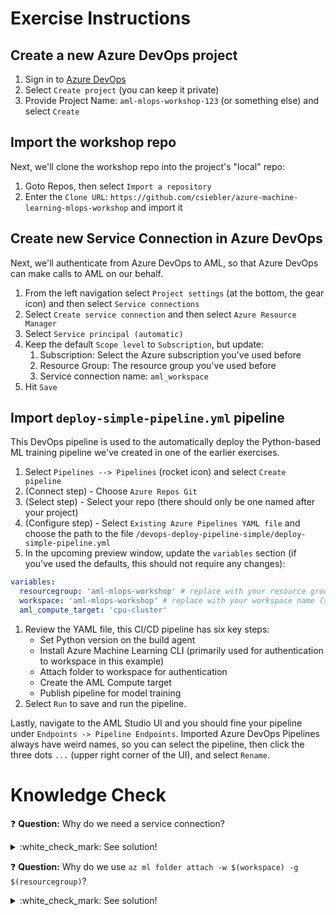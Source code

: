 # Exercise Instructions

## Create a new Azure DevOps project

1. Sign in to [Azure DevOps](http://dev.azure.com)
1. Select `Create project` (you can keep it private)
1. Provide Project Name: `aml-mlops-workshop-123` (or something else) and select `Create`

## Import the workshop repo

Next, we'll clone the workshop repo into the project's "local" repo:

1. Goto Repos, then select `Import a repository`
1. Enter the `Clone URL`: `https://github.com/csiebler/azure-machine-learning-mlops-workshop` and import it

## Create new Service Connection in Azure DevOps

Next, we'll authenticate from Azure DevOps to AML, so that Azure DevOps can make calls to AML on our behalf.

1. From the left navigation select `Project settings` (at the bottom, the gear icon) and then select `Service connections`
1. Select `Create service connection` and then select `Azure Resource Manager`
1. Select `Service principal (automatic)`
1. Keep the default `Scope level` to `Subscription`, but update:
   1. Subscription: Select the Azure subscription you've used before
   1. Resource Group: The resource group you've used before
   1. Service connection name: `aml_workspace`
1. Hit `Save`

## Import `deploy-simple-pipeline.yml` pipeline

This DevOps pipeline is used to the automatically deploy the Python-based ML training pipeline we've created in one of the earlier exercises.

1. Select `Pipelines --> Pipelines` (rocket icon) and select `Create pipeline`
1. (Connect step) - Choose `Azure Repos Git`
1. (Select step) - Select your repo (there should only be one named after your project)
1. (Configure step) - Select `Existing Azure Pipelines YAML file` and choose the path to the file `/devops-deploy-pipeline-simple/deploy-simple-pipeline.yml`
1. In the upcoming preview window, update the `variables` section (if you've used the defaults, this should not require any changes): 
  ```yaml
  variables:
    resourcegroup: 'aml-mlops-workshop' # replace with your resource group (same as you've used for the Service Connection)
    workspace: 'aml-mlops-workshop' # replace with your workspace name (same as you've used for the Service Connection)
    aml_compute_target: 'cpu-cluster'
  ```
1. Review the YAML file, this CI/CD pipeline has six key steps:
    * Set Python version on the build agent
    * Install Azure Machine Learning CLI (primarily used for authentication to workspace in this example)
    * Attach folder to workspace for authentication
    * Create the AML Compute target
    * Publish pipeline for model training
1. Select `Run` to save and run the pipeline.

Lastly, navigate to the AML Studio UI and you should fine your pipeline under `Endpoints -> Pipeline Endpoints`. Imported Azure DevOps Pipelines always have weird names, so you can select the pipeline, then click the three dots `...` (upper right corner of the UI), and select `Rename`.

# Knowledge Check

:question: **Question:** Why do we need a service connection?
<details>
  <summary>:white_check_mark: See solution!</summary>

The service connection connects Azure DevOps to the resource group where our Workspace resides in, and therefore gives this connection full control to execute commands in AML.
</details>

:question: **Question:** Why do we use `az ml folder attach -w $(workspace) -g $(resourcegroup)`?
<details>
  <summary>:white_check_mark: See solution!</summary>

This command associates our repo (on the build agent) with our workspace. This allows subsequent Python code just call `ws = Workspace.from_config()` to authenticate and connect to the workspace.
</details>
